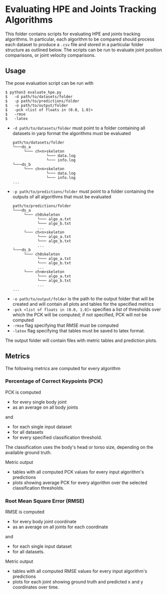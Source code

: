# Evaluating HPE and Joints Tracking Algorithms

This folder contains scripts for evaluating HPE and joints tracking algorithms. In particular, each algorithm to be compared should process each dataset to produce a `.csv` file and stored in a particular folder structure as outlined below. The scripts can be run to evaluate joint position comparisons, or joint velocity comparisons.

## Usage

The pose evaluation script can be run with
```shell
$ python3 evaluate_hpe.py
$   -d path/to/datasets/folder
$   -p path/to/predictions/folder
$   -o path/to/output/folder
$   -pck <list of floats in (0.0, 1.0]>
$   -rmse
$   -latex
```

- `-d path/to/datasets/folder` must point to a folder containing all datasets in yarp format the algorithms must be evaluated
    ```
    path/to/datasets/folder
    └───ds_a
         └─── ch<n>skeleton
                   └─── data.log
                   └─── info.log
    └───ds_b
         └─── ch<n>skeleton
                   └─── data.log
                   └─── info.log
    ...
    ```
- `-p path/to/predictions/folder` must point to a folder containing the outputs of all algorithms that must be evaluated
    ```
    path/to/predictions/folder
    └───ds_a
         └─── ch0skeleton
               └─── algo_a.txt
               └─── algo_b.txt
               ...
         └─── ch<n>skeleton
               └─── algo_a.txt
               └─── algo_b.txt
               ...
    └───ds_b
         └─── ch0skeleton
               └─── algo_a.txt
               └─── algo_b.txt
               ...
         └─── ch<m>skeleton
               └─── algo_a.txt
               └─── algo_b.txt
               ...
    ...
    ```
- `-o path/to/output/folder` is the path to the output folder that will be created and will contain all plots and tables for
  the specified metrics
- `-pck <list of floats in (0.0, 1.0]>` specifies a list of thresholds over which the PCK will be computed; if not specified, 
  PCK will not be computed
- `-rmse` flag specifying that RMSE must be computed
- `-latex` flag specifying that tables must be saved to latex format.

The output folder will contain files with metric tables and prediction plots.

## Metrics

The following metrics are computed for every algorithm

### Percentage of Correct Keypoints (PCK)
PCK is computed
* for every single body joint
* as an average on all body joints

and

* for each single input dataset
* for all datasets
* for every specified classification threshold.

The classification uses the body's head or torso size, depending on the available ground truth.

Metric output
* tables with all computed PCK values for every input algorithm's predictions
* plots showing average PCK for every algorithm over the selected classification thresholds.

### Root Mean Square Error (RMSE)
RMSE is computed
* for every body joint coordinate
* as an average on all joints for each coordinate

and

* for each single input dataset
* for all datasets.

Metric output
* tables with all computed RMSE values for every input algorithm's predictions
* plots for each joint showing ground truth and predicted x and y coordinates over time.
